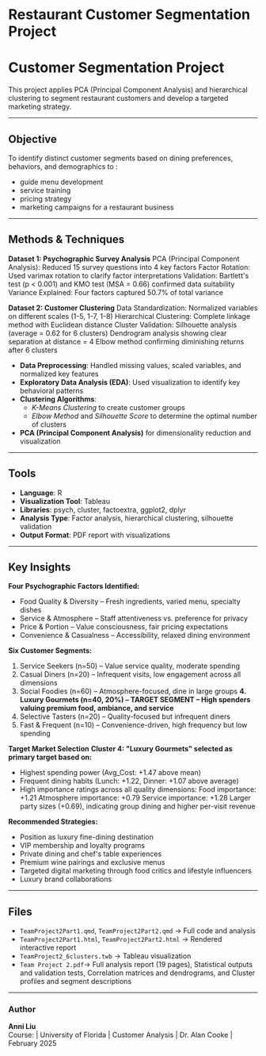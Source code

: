 # Restaurant Customer Segmentation Project
# Customer Segmentation Project

This project applies PCA (Principal Component Analysis) and hierarchical clustering to segment restaurant customers and develop a targeted marketing strategy.

---

## Objective
To identify distinct customer segments based on dining preferences, behaviors, and demographics to : 
- guide menu development
- service training
- pricing strategy
- marketing campaigns for a restaurant business

---

## Methods & Techniques
**Dataset 1: Psychographic Survey Analysis**
PCA (Principal Component Analysis): Reduced 15 survey questions into 4 key factors
Factor Rotation: Used varimax rotation to clarify factor interpretations
Validation: Bartlett's test (p < 0.001) and KMO test (MSA = 0.66) confirmed data suitability
Variance Explained: Four factors captured 50.7% of total variance

**Dataset 2: Customer Clustering**
Data Standardization: Normalized variables on different scales (1-5, 1-7, 1-8)
Hierarchical Clustering: Complete linkage method with Euclidean distance
Cluster Validation:
  Silhouette analysis (average = 0.62 for 6 clusters)
  Dendrogram analysis showing clear separation at distance = 4
  Elbow method confirming diminishing returns after 6 clusters

- **Data Preprocessing**: Handled missing values, scaled variables, and normalized key features  
- **Exploratory Data Analysis (EDA)**: Used visualization to identify key behavioral patterns  
- **Clustering Algorithms**:
  - *K-Means Clustering* to create customer groups  
  - *Elbow Method* and *Silhouette Score* to determine the optimal number of clusters  
- **PCA (Principal Component Analysis)** for dimensionality reduction and visualization

---

## Tools
- **Language**: R
- **Visualization Tool**: Tableau 
- **Libraries**: psych, cluster, factoextra, ggplot2, dplyr
- **Analysis Type**: Factor analysis, hierarchical clustering, silhouette validation
- **Output Format**: PDF report with visualizations

---

## Key Insights
**Four Psychographic Factors Identified:**
- Food Quality & Diversity – Fresh ingredients, varied menu, specialty dishes
- Service & Atmosphere – Staff attentiveness vs. preference for privacy
- Price & Portion – Value consciousness, fair pricing expectations
- Convenience & Casualness – Accessibility, relaxed dining environment

**Six Customer Segments:**
1. Service Seekers (n=50) – Value service quality, moderate spending
2. Casual Diners (n=20) – Infrequent visits, low engagement across all dimensions
3. Social Foodies (n=60) – Atmosphere-focused, dine in large groups
**4. Luxury Gourmets (n=40, 20%) – TARGET SEGMENT – High spenders valuing premium food, ambiance, and service**
5. Selective Tasters (n=20) – Quality-focused but infrequent diners
6. Fast & Frequent (n=10) – Convenience-driven, high frequency but low spending

**Target Market Selection**
**Cluster 4: "Luxury Gourmets" selected as primary target based on:**
- Highest spending power (Avg_Cost: +1.47 above mean)
- Frequent dining habits (Lunch: +1.22, Dinner: +1.07 above average)
- High importance ratings across all quality dimensions:
    Food importance: +1.21
    Atmosphere importance: +0.79
    Service importance: +1.28
Larger party sizes (+0.69), indicating group dining and higher per-visit revenue

**Recommended Strategies:**
-  Position as luxury fine-dining destination
-  VIP membership and loyalty programs
-  Private dining and chef's table experiences
-  Premium wine pairings and exclusive menus
-  Targeted digital marketing through food critics and lifestyle influencers
-  Luxury brand collaborations
---

## Files
- `TeamProject2Part1.qmd`, `TeamProject2Part2.qmd` → Full code and analysis  
- `TeamProject2Part1.html`, `TeamProject2Part2.html` → Rendered interactive report
- `TeamProject2_6clusters.twb` → Tableau visualization 
- `Team Project 2.pdf`→ Full analysis report (19 pages), Statistical outputs and validation tests,  Correlation matrices and dendrograms, and   Cluster profiles and segment descriptions

---
### Author
**Anni Liu**  
Course: | University of Florida | Customer Analysis | Dr. Alan Cooke | February 2025

